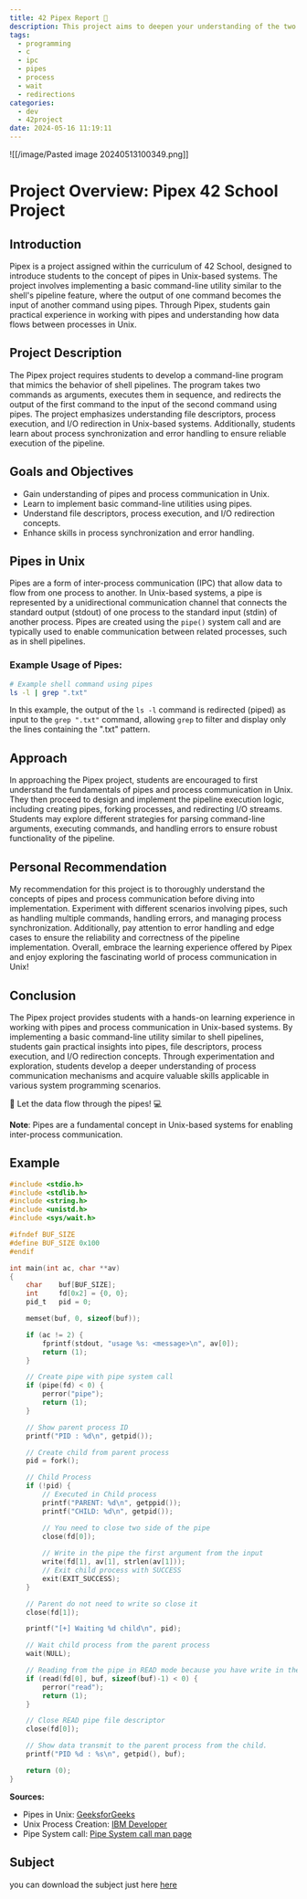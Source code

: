 ```yaml
---
title: 42 Pipex Report 📘
description: This project aims to deepen your understanding of the two concepts that you already know Redirections and Pipes. It is an introductory project for the bigger UNIX projects that will appear later on in the cursus.
tags:
  - programming
  - c
  - ipc
  - pipes
  - process
  - wait
  - redirections
categories:
  - dev
  - 42project
date: 2024-05-16 11:19:11
---
```


![[/image/Pasted image 20240513100349.png]]

# Project Overview: Pipex 42 School Project

## Introduction
Pipex is a project assigned within the curriculum of 42 School, designed to introduce students to the concept of pipes in Unix-based systems. The project involves implementing a basic command-line utility similar to the shell's pipeline feature, where the output of one command becomes the input of another command using pipes. Through Pipex, students gain practical experience in working with pipes and understanding how data flows between processes in Unix.

## Project Description
The Pipex project requires students to develop a command-line program that mimics the behavior of shell pipelines. The program takes two commands as arguments, executes them in sequence, and redirects the output of the first command to the input of the second command using pipes. The project emphasizes understanding file descriptors, process execution, and I/O redirection in Unix-based systems. Additionally, students learn about process synchronization and error handling to ensure reliable execution of the pipeline.

## Goals and Objectives
- Gain understanding of pipes and process communication in Unix.
- Learn to implement basic command-line utilities using pipes.
- Understand file descriptors, process execution, and I/O redirection concepts.
- Enhance skills in process synchronization and error handling.

## Pipes in Unix
Pipes are a form of inter-process communication (IPC) that allow data to flow from one process to another. In Unix-based systems, a pipe is represented by a unidirectional communication channel that connects the standard output (stdout) of one process to the standard input (stdin) of another process. Pipes are created using the `pipe()` system call and are typically used to enable communication between related processes, such as in shell pipelines.

### Example Usage of Pipes:
```bash
# Example shell command using pipes
ls -l | grep ".txt"
```
In this example, the output of the `ls -l` command is redirected (piped) as input to the `grep ".txt"` command, allowing `grep` to filter and display only the lines containing the ".txt" pattern.
## Approach

In approaching the Pipex project, students are encouraged to first understand the fundamentals of pipes and process communication in Unix. They then proceed to design and implement the pipeline execution logic, including creating pipes, forking processes, and redirecting I/O streams. Students may explore different strategies for parsing command-line arguments, executing commands, and handling errors to ensure robust functionality of the pipeline.

## Personal Recommendation

My recommendation for this project is to thoroughly understand the concepts of pipes and process communication before diving into implementation. Experiment with different scenarios involving pipes, such as handling multiple commands, handling errors, and managing process synchronization. Additionally, pay attention to error handling and edge cases to ensure the reliability and correctness of the pipeline implementation. Overall, embrace the learning experience offered by Pipex and enjoy exploring the fascinating world of process communication in Unix!

## Conclusion
The Pipex project provides students with a hands-on learning experience in working with pipes and process communication in Unix-based systems. By implementing a basic command-line utility similar to shell pipelines, students gain practical insights into pipes, file descriptors, process execution, and I/O redirection concepts. Through experimentation and exploration, students develop a deeper understanding of process communication mechanisms and acquire valuable skills applicable in various system programming scenarios.

🔗 Let the data flow through the pipes! 💻

**Note**: Pipes are a fundamental concept in Unix-based systems for enabling inter-process communication.

## Example

```c
#include <stdio.h>
#include <stdlib.h>
#include <string.h>
#include <unistd.h>
#include <sys/wait.h>

#ifndef BUF_SIZE
#define BUF_SIZE 0x100
#endif

int main(int ac, char **av)
{
    char    buf[BUF_SIZE];
    int     fd[0x2] = {0, 0};
    pid_t   pid = 0;

    memset(buf, 0, sizeof(buf));

    if (ac != 2) {
        fprintf(stdout, "usage %s: <message>\n", av[0]);
        return (1);
    }

    // Create pipe with pipe system call
    if (pipe(fd) < 0) {
        perror("pipe");
        return (1);
    }

    // Show parent process ID
    printf("PID : %d\n", getpid());

    // Create child from parent process
    pid = fork();

    // Child Process
    if (!pid) {
        // Executed in Child process
        printf("PARENT: %d\n", getppid());
        printf("CHILD: %d\n", getpid());

        // You need to close two side of the pipe
        close(fd[0]);
        
        // Write in the pipe the first argument from the input
        write(fd[1], av[1], strlen(av[1]));
        // Exit child process with SUCCESS
        exit(EXIT_SUCCESS);
    }

    // Parent do not need to write so close it
    close(fd[1]);

    printf("[+] Waiting %d child\n", pid);

    // Wait child process from the parent process
    wait(NULL);

    // Reading from the pipe in READ mode because you have write in the pipe with child process.
    if (read(fd[0], buf, sizeof(buf)-1) < 0) {
        perror("read");
        return (1);
    }

    // Close READ pipe file descriptor
    close(fd[0]);

    // Show data transmit to the parent process from the child.
    printf("PID %d : %s\n", getpid(), buf);

    return (0);
}
```

**Sources:**
- Pipes in Unix: [GeeksforGeeks](https://www.geeksforgeeks.org/pipe-system-call-in-c/)
- Unix Process Creation: [IBM Developer](https://developer.ibm.com/tutorials/l-ipc1/)
- Pipe System call: [Pipe System call man page](https://man7.org/linux/man-pages/man2/pipe.2.html) 

## Subject
you can download the subject just here [here](/images/pipex.pdf)
